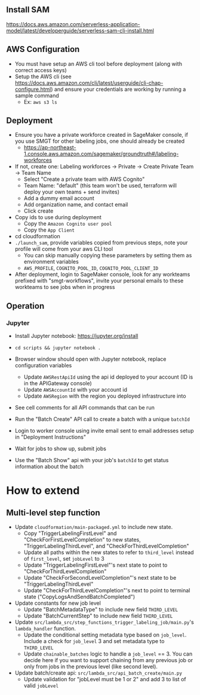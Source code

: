 ## Install SAM

https://docs.aws.amazon.com/serverless-application-model/latest/developerguide/serverless-sam-cli-install.html

## AWS Configuration

- You must have setup an AWS cli tool before deployment (along with correct access keys)
- Setup the AWS cli (see https://docs.aws.amazon.com/cli/latest/userguide/cli-chap-configure.html)
  and ensure your credentials are working by running a sample command
  - Ex: `aws s3 ls`


## Deployment

- Ensure you have a private workforce created in SageMaker console, if you use
  SMGT for other labeling jobs, one should already be created
  - https://ap-northeast-1.console.aws.amazon.com/sagemaker/groundtruth#/labeling-workforces
- If not, create one: Labeling workforces -> Private -> Create Private Team -> Team Name
  - Select "Create a private team with AWS Cognito"
  - Team Name: "default" (this team won't be used, terraform will deploy your own teams + send invites)
  - Add a dummy email account
  - Add organization name, and contact email
  - Click create
- Copy ids to use during deployment
  - Copy the `Amazon Cognito user pool`
  - Copy the `App Client`
- cd cloudformation
- `./launch_sam`, provide variables copied from previous steps, note your profile will come from
  your aws CLI tool
  - You can skip manually copying these parameters by setting them as environment variables
  - `AWS_PROFILE`, `COGNITO_POOL_ID`, `COGNITO_POOL_CLIENT_ID`
- After deployment, login to SageMaker console, look for any workteams prefixed with "smgt-workflows",
  invite your personal emails to these workteams to see jobs when in progress

## Operation

### Jupyter
- Install Jupyter notebook: https://jupyter.org/install
- `cd scripts && jupyter notebook .`
- Browser window should open with Jupyter notebook, replace configuration variables
  - Update `AWSRestApiId` using the api id deployed to your account (ID is in the APIGateway console)
  - Update `AWSAccountId` with your account id
  - Update `AWSRegion` with the region you deployed infrastructure into
- See cell comments for all API commands that can be run
- Run the "Batch Create" API call to create a batch with a unique `batchId`

- Login to worker console using invite email sent to email addresses setup in "Deployment Instructions"
- Wait for jobs to show up, submit jobs
- Use the "Batch Show" api with your job's `batchId` to get status information about the batch

# How to extend

## Multi-level step function

- Update `cloudformation/main-packaged.yml` to include new state.
  - Copy "TriggerLabelingFirstLevel" and "CheckForFirstLevelCompletion" to new states, "TriggerLabelingThirdLevel", and "CheckForThirdLevelCompletion"
  - Update all paths within the new states to refer to `third_level` instead of `first_level`, set `jobLevel` to 3
  - Update "TriggerLabelingFirstLevel"'s next state to point to "CheckForThirdLevelCompletion"
  - Update "CheckForSecondLevelCompletion"'s next state to be "TriggerLabelingThirdLevel"
  - Update "CheckForThirdLevelCompletion"'s next to point to terminal state ("CopyLogsAndSendBatchCompleted")
- Update constants for new job level
  - Update "BatchMetadataType" to include new field `THIRD_LEVEL`
  - Update "BatchCurrentStep" to include new field `THIRD_LEVEL`
- Update `src/lambda_src/step_functions_trigger_labeling_job/main.py`'s `lambda_handler` function.
  - Update the conditional setting metadata type based on `job_level`. Include a check for `job_level` 3 and set metadata type to `THIRD_LEVEL`
  - Update `chainable_batches` logic to handle a `job_level` == 3. You can decide here if you want to support chaining from any previous job or only from jobs in the previous level (like second level).
- Update batch/create api: `src/lambda_src/api_batch_create/main.py`
  - Update validation for "jobLevel must be 1 or 2" and add 3 to list of valid `jobLevel`

